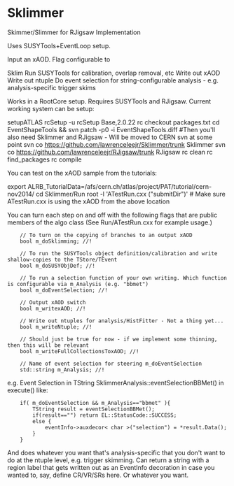 Sklimmer
========

Skimmer/Slimmer for RJigsaw Implementation

Uses SUSYTools+EventLoop setup.

Input an xAOD. Flag configurable to

Sklim
Run SUSYTools for calibration, overlap removal, etc
Write out xAOD
Write out ntuple
Do event selection for string-configurable analysis - e.g. analysis-specific trigger skims


Works in a RootCore setup. Requires SUSYTools and RJigsaw. Current working system can be setup:

setupATLAS
rcSetup -u
rcSetup Base,2.0.22
rc checkout packages.txt
cd EventShapeTools && svn patch -p0 -i EventShapeTools.diff
#Then you'll also need Sklimmer and RJigsaw - Will be moved to CERN svn at some point
svn co https://github.com/lawrenceleejr/Sklimmer/trunk Sklimmer
svn co https://github.com/lawrenceleejr/RJigsaw/trunk RJigsaw
rc clean
rc find_packages
rc compile


You can test on the xAOD sample from the tutorials:

export ALRB_TutorialData=/afs/cern.ch/atlas/project/PAT/tutorial/cern-nov2014/
cd Sklimmer/Run
root -l 'ATestRun.cxx ("submitDir")' # Make sure ATestRun.cxx is using the xAOD from the above location



You can turn each step on and off with the following flags that are public members of the algo class (See Run/ATestRun.cxx for example usage.)

```
	// To turn on the copying of branches to an output xAOD
	bool m_doSklimming; //!

	// To run the SUSYTools object definition/calibration and write shallow-copies to the TStore/TEvent
	bool m_doSUSYObjDef; //!

	// To run a selection function of your own writing. Which function is configurable via m_Analysis (e.g. "bbmet")
	bool m_doEventSelection; //!

	// Output xAOD switch
	bool m_writexAOD; //!

	// Write out ntuples for analysis/HistFitter - Not a thing yet...
	bool m_writeNtuple; //!

	// Should just be true for now - if we implement some thinning, then this will be relevant
	bool m_writeFullCollectionsToxAOD; //!
 
	// Name of event selection for steering m_doEventSelection
	std::string m_Analysis; //!
```


e.g. Event Selection in TString SklimmerAnalysis::eventSelectionBBMet() in execute() like:

```
	if( m_doEventSelection && m_Analysis=="bbmet" ){
		TString result = eventSelectionBBMet();
		if(result=="") return EL::StatusCode::SUCCESS;
		else {
			eventInfo->auxdecor< char >("selection") = *result.Data();
		}
	}
```

And does whatever you want that's analysis-specific that you don't want to do at the ntuple level, e.g. trigger skimming. Can return a string with a region label that gets written out as an EventInfo decoration in case you wanted to, say, define CR/VR/SRs here. Or whatever you want. 

